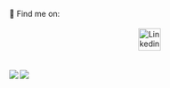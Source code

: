 📨 Find me on:
<p align="center">
 
<a href="www.linkedin.com/in/mert-kaçar-developer" target="_blank" rel="noopener noreferrer"> 
<img src="https://cdn.jsdelivr.net/npm/simple-icons@v3/icons/linkedin.svg" alt="Linkedin" height="40" style="vertical-align:top; margin:4px;"></a>
</p>
<br />
<a href="https://github-readme-stats.vercel.app/api/top-langs/?username=MertKacar99&hide_progress=false&theme=dark">
  <img align="left" src="https://github-readme-stats.vercel.app/api/top-langs/?username=MertKacar99&hide_progress=false&theme=dark" />
</a>
<a href="https://github-readme-stats.vercel.app/api?username=MertKacar99&theme=dark&show_icons=true">
  <img align="left" src="https://github-readme-stats.vercel.app/api?username=MertKacar99&theme=dark&show_icons=true" />
</a>
